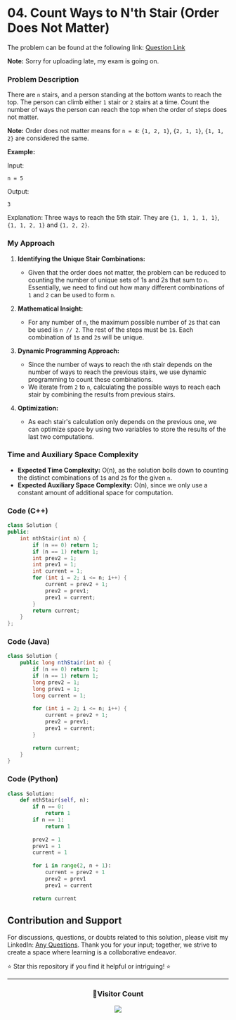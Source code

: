 # **04. Count Ways to N'th Stair (Order Does Not Matter)**

The problem can be found at the following link: [Question Link](https://www.geeksforgeeks.org/problems/count-ways-to-nth-stairorder-does-not-matter5639/1)

**Note:** Sorry for uploading late, my exam is going on.

### Problem Description

There are `n` stairs, and a person standing at the bottom wants to reach the top. The person can climb either `1` stair or `2` stairs at a time. Count the number of ways the person can reach the top when the order of steps does not matter.

**Note:** Order does not matter means for `n = 4`: `{1, 2, 1}`, `{2, 1, 1}`, `{1, 1, 2}` are considered the same.

**Example:**

Input:
```
n = 5
```
Output:
```
3
```
Explanation: Three ways to reach the 5th stair. They are `{1, 1, 1, 1, 1}`, `{1, 1, 2, 1}` and `{1, 2, 2}`.

### My Approach

1. **Identifying the Unique Stair Combinations:**
   - Given that the order does not matter, the problem can be reduced to counting the number of unique sets of 1s and 2s that sum to `n`. Essentially, we need to find out how many different combinations of `1` and `2` can be used to form `n`.

2. **Mathematical Insight:**
   - For any number of `n`, the maximum possible number of `2`s that can be used is `n // 2`. The rest of the steps must be `1`s. Each combination of `1`s and `2`s will be unique.

3. **Dynamic Programming Approach:**
   - Since the number of ways to reach the `n`th stair depends on the number of ways to reach the previous stairs, we use dynamic programming to count these combinations.
   - We iterate from `2` to `n`, calculating the possible ways to reach each stair by combining the results from previous stairs.

4. **Optimization:**
   - As each stair's calculation only depends on the previous one, we can optimize space by using two variables to store the results of the last two computations.

### Time and Auxiliary Space Complexity

- **Expected Time Complexity:** O(n), as the solution boils down to counting the distinct combinations of `1`s and `2`s for the given `n`.
- **Expected Auxiliary Space Complexity:** O(n), since we only use a constant amount of additional space for computation.

### Code (C++)

```cpp
class Solution {
public:
    int nthStair(int n) {
        if (n == 0) return 1;
        if (n == 1) return 1;
        int prev2 = 1;
        int prev1 = 1; 
        int current = 1;
        for (int i = 2; i <= n; i++) {
            current = prev2 + 1;
            prev2 = prev1;
            prev1 = current;
        }
        return current;
    }
};
```

### Code (Java)

```java
class Solution {
    public long nthStair(int n) {
        if (n == 0) return 1;
        if (n == 1) return 1;
        long prev2 = 1;
        long prev1 = 1;
        long current = 1;
        
        for (int i = 2; i <= n; i++) {
            current = prev2 + 1;
            prev2 = prev1;
            prev1 = current;
        }
        
        return current;
    }
}
```

### Code (Python)

```python
class Solution:
    def nthStair(self, n):
        if n == 0:
            return 1
        if n == 1:
            return 1
        
        prev2 = 1
        prev1 = 1
        current = 1
        
        for i in range(2, n + 1):
            current = prev2 + 1
            prev2 = prev1
            prev1 = current
        
        return current
```

## Contribution and Support

For discussions, questions, or doubts related to this solution, please visit my LinkedIn: [Any Questions](https://www.linkedin.com/in/het-patel-8b110525a/). Thank you for your input; together, we strive to create a space where learning is a collaborative endeavor.

⭐ Star this repository if you find it helpful or intriguing! ⭐

---
<div align=center>
  <h3><b>📍Visitor Count</b></h3>
</div>

<p align="center" >   
  <img src="https://profile-counter.glitch.me/Hunterdii/count.svg" />  
</p>
